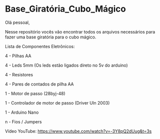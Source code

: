 # Base_Giratória_Cubo_Mágico

Olá pessoal,

Nesse repositório vocês vão encontrar todos os arquivos necessários para fazer uma base giratória para o cubo mágico.

Lista de Componentes Eletrônicos:

4 - Pilhas AA

4 - Leds 5mm (Os leds estão ligados direto no 5v do arduino)

4 - Resistores

4 - Pares de contados de pilha AA

1 - Motor de passo (28byj-48)

1 - Controlador de motor de passo (Driver Uln 2003)

1 - Arduino Nano

n - Fios / Jumpers


Vídeo YouTube: https://www.youtube.com/watch?v=-3Y8pQ2dUug&t=3s
